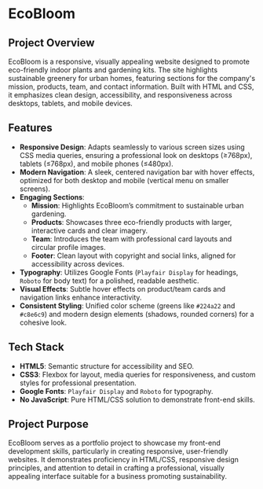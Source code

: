 # EcoBloom

## Project Overview
EcoBloom is a responsive, visually appealing website designed to promote eco-friendly indoor plants and gardening kits. The site highlights sustainable greenery for urban homes, featuring sections for the company's mission, products, team, and contact information. Built with HTML and CSS, it emphasizes clean design, accessibility, and responsiveness across desktops, tablets, and mobile devices.

## Features
- **Responsive Design**: Adapts seamlessly to various screen sizes using CSS media queries, ensuring a professional look on desktops (≥768px), tablets (≤768px), and mobile phones (≤480px).
- **Modern Navigation**: A sleek, centered navigation bar with hover effects, optimized for both desktop and mobile (vertical menu on smaller screens).
- **Engaging Sections**:
  - **Mission**: Highlights EcoBloom’s commitment to sustainable urban gardening.
  - **Products**: Showcases three eco-friendly products with larger, interactive cards and clear imagery.
  - **Team**: Introduces the team with professional card layouts and circular profile images.
  - **Footer**: Clean layout with copyright and social links, aligned for accessibility across devices.
- **Typography**: Utilizes Google Fonts (`Playfair Display` for headings, `Roboto` for body text) for a polished, readable aesthetic.
- **Visual Effects**: Subtle hover effects on product/team cards and navigation links enhance interactivity.
- **Consistent Styling**: Unified color scheme (greens like `#224a22` and `#c8e6c9`) and modern design elements (shadows, rounded corners) for a cohesive look.

## Tech Stack
- **HTML5**: Semantic structure for accessibility and SEO.
- **CSS3**: Flexbox for layout, media queries for responsiveness, and custom styles for professional presentation.
- **Google Fonts**: `Playfair Display` and `Roboto` for typography.
- **No JavaScript**: Pure HTML/CSS solution to demonstrate front-end skills.

## Project Purpose
EcoBloom serves as a portfolio project to showcase my front-end development skills, particularly in creating responsive, user-friendly websites. It demonstrates proficiency in HTML/CSS, responsive design principles, and attention to detail in crafting a professional, visually appealing interface suitable for a business promoting sustainability.
